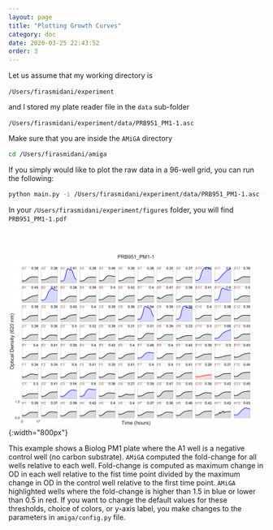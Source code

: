 ```yaml
---
layout: page
title: "Plotting Growth Curves"
category: doc
date: 2020-03-25 22:43:52
order: 3
---
```


Let us assume that my working directory is

`/Users/firasmidani/experiment`

and I stored my plate reader file in the `data` sub-folder

`/Users/firasmidani/experiment/data/PRB951_PM1-1.asc`

Make sure that you are inside the `AMiGA` directory

```bash
cd /Users/firasmidani/amiga
```

If you simply would like to plot the raw data in a 96-well grid, you can run the following:

```bash
python main.py -i /Users/firasmidani/experiment/data/PRB951_PM1-1.asc --only-plot-plate
```

In your `/Users/firasmidani/experiment/figures` folder, you will find `PRB951_PM1-1.pdf`

<br /><br />

![example_96_well_plot](../assets/img/example_plot.png){:width="800px"}

This example shows a Biolog PM1 plate where the A1 well is a negative control well (no carbon substrate). `AMiGA` computed the fold-change for all wells relative to each well. Fold-change is computed as maximum change in OD in each well relative to the fist time point divided by the maximum change in OD in the control well relative to the first time point. `AMiGA` highlighted wells where the fold-change is higher than 1.5 in blue or lower than 0.5 in red. If you want to change the default values for these thresholds, choice of colors, or y-axis label, you make changes to the parameters in `amiga/config.py` file.
